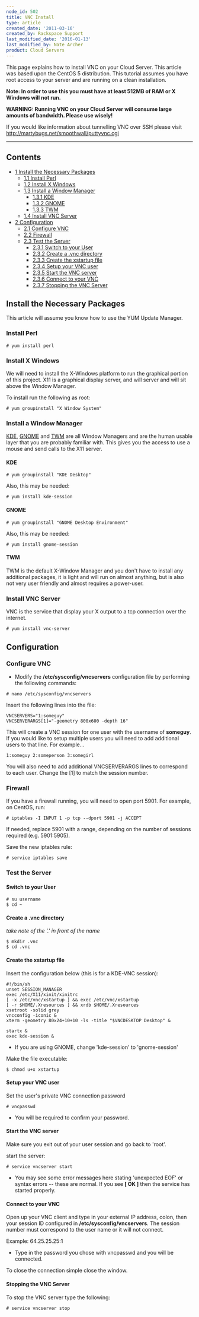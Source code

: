 ```yaml
---
node_id: 502
title: VNC Install
type: article
created_date: '2011-03-16'
created_by: Rackspace Support
last_modified_date: '2016-01-13'
last_modified_by: Nate Archer
product: Cloud Servers
---
```


This page explains how to install VNC on your Cloud Server. This article
was based upon the CentOS 5 distribution. This tutorial assumes you have
root access to your server and are running on a clean installation.

**Note: In order to use this you must have at least 512MB of RAM or X
Windows will not run.**

**WARNING: Running VNC on your Cloud Server will consume large amounts
of bandwidth. Please use wisely!**

If you would like information about tunnelling VNC over SSH please visit
<http://martybugs.net/smoothwall/puttyvnc.cgi>

------------------------------------------------------------------------

Contents
--------

-   [<span class="tocnumber">1</span> <span class="toctext">Install the
    Necessary Packages</span>](#Install_the_Necessary_Packages)
    -   [<span class="tocnumber">1.1</span> <span
        class="toctext">Install Perl</span>](#Install_Perl)
    -   [<span class="tocnumber">1.2</span> <span
        class="toctext">Install X Windows</span>](#Install_X_Windows)
    -   [<span class="tocnumber">1.3</span> <span
        class="toctext">Install a Window
        Manager</span>](#Install_a_Window_Manager)
        -   [<span class="tocnumber">1.3.1</span> <span
            class="toctext">KDE</span>](#KDE)
        -   [<span class="tocnumber">1.3.2</span> <span
            class="toctext">GNOME</span>](#GNOME)
        -   [<span class="tocnumber">1.3.3</span> <span
            class="toctext">TWM</span>](#TWM)
    -   [<span class="tocnumber">1.4</span> <span
        class="toctext">Install VNC Server</span>](#Install_VNC_Server)
-   [<span class="tocnumber">2</span> <span
    class="toctext">Configuration</span>](#Configuration)
    -   [<span class="tocnumber">2.1</span> <span
        class="toctext">Configure VNC</span>](#Configure_VNC)
    -   [<span class="tocnumber">2.2</span> <span
        class="toctext">Firewall</span>](#Firewall)
    -   [<span class="tocnumber">2.3</span> <span class="toctext">Test
        the Server</span>](#Test_the_Server)
        -   [<span class="tocnumber">2.3.1</span> <span
            class="toctext">Switch to your
            User</span>](#Switch_to_your_User)
        -   [<span class="tocnumber">2.3.2</span> <span
            class="toctext">Create a .vnc
            directory</span>](#Create_a_.vnc_directory)
        -   [<span class="tocnumber">2.3.3</span> <span
            class="toctext">Create the xstartup
            file</span>](#Create_the_xstartup_file)
        -   [<span class="tocnumber">2.3.4</span> <span
            class="toctext">Setup your VNC
            user</span>](#Setup_your_VNC_user)
        -   [<span class="tocnumber">2.3.5</span> <span
            class="toctext">Start the VNC
            server</span>](#Start_the_VNC_server)
        -   [<span class="tocnumber">2.3.6</span> <span
            class="toctext">Connect to your
            VNC</span>](#Connect_to_your_VNC)
        -   [<span class="tocnumber">2.3.7</span> <span
            class="toctext">Stopping the VNC
            Server</span>](#Stopping_the_VNC_Server)



<span class="mw-headline">Install the Necessary Packages </span>
----------------------------------------------------------------

This article will assume you know how to use the YUM Update Manager.



### <span class="mw-headline">Install Perl </span>

    # yum install perl



### <span class="mw-headline">Install X Windows </span>

We will need to install the X-Windows platform to run the graphical
portion of this project. X11 is a graphical display server, and will
server and will sit above the Window Manager.

To install run the following as root:

    # yum groupinstall "X Window System"



### <span class="mw-headline">Install a Window Manager </span>

[KDE](http://www.kde.org/ "http://www.kde.org/"),
[GNOME](http://www.gnome.org./ "http://www.gnome.org./") and
[TWM](http://xwinman.org/vtwm.php "http://xwinman.org/vtwm.php") are all
Window Managers and are the human usable layer that you are probably
familiar with. This gives you the access to use a mouse and send calls
to the X11 server.



#### <span class="mw-headline">KDE </span>

    # yum groupinstall "KDE Desktop"

Also, this may be needed:

    # yum install kde-session



#### <span class="mw-headline">GNOME </span>

    # yum groupinstall "GNOME Desktop Environment"

Also, this may be needed:

    # yum install gnome-session



#### <span class="mw-headline">TWM </span>

TWM is the default X-Window Manager and you don't have to install any
additional packages, it is light and will run on almost anything, but is
also not very user friendly and almost requires a power-user.



### <span class="mw-headline">Install VNC Server </span>

VNC is the service that display your X output to a tcp connection over
the internet.

    # yum install vnc-server



<span class="mw-headline">Configuration </span>
-----------------------------------------------



### <span class="mw-headline">Configure VNC </span>

-   Modify the **/etc/sysconfig/vncservers** configuration file by
    performing the following commands:

<!-- -->

    # nano /etc/sysconfig/vncservers

Insert the following lines into the file:

    VNCSERVERS="1:someguy"
    VNCSERVERARGS[1]="-geometry 800x600 -depth 16"

This will create a VNC session for one user with the username of
**someguy**. If you would like to setup multiple users you will need to
add additional users to that line. For example...

    1:someguy 2:someperson 3:somegirl

You will also need to add additional VNCSERVERARGS lines to correspond
to each user. Change the \[1\] to match the session number.



### <span class="mw-headline">Firewall </span>

If you have a firewall running, you will need to open port 5901. For
example, on CentOS, run:

    # iptables -I INPUT 1 -p tcp --dport 5901 -j ACCEPT

If needed, replace 5901 with a range, depending on the number of
sessions required (e.g. 5901:5905).

Save the new iptables rule:

    # service iptables save



### <span class="mw-headline">Test the Server </span>



#### <span class="mw-headline">Switch to your User </span>

    # su username
    $ cd ~



#### <span class="mw-headline">Create a .vnc directory </span>

*take note of the '.' in front of the name*

    $ mkdir .vnc
    $ cd .vnc



#### <span class="mw-headline">Create the xstartup file </span>

Insert the configuration below (this is for a KDE-VNC session):

    #!/bin/sh
    unset SESSION_MANAGER
    exec /etc/X11/xinit/xinitrc
    [ -x /etc/vnc/xstartup ] && exec /etc/vnc/xstartup
    [ -r $HOME/.Xresources ] && xrdb $HOME/.Xresources
    xsetroot -solid grey
    vncconfig -iconic &
    xterm -geometry 80x24+10+10 -ls -title "$VNCDESKTOP Desktop" &

    startx &
    exec kde-session &

-   If you are using GNOME, change 'kde-session' to 'gnome-session'

Make the file executable:

    $ chmod u+x xstartup



#### <span class="mw-headline">Setup your VNC user </span>

Set the user's private VNC connection password

    # vncpasswd

-   You will be required to confirm your password.



#### <span class="mw-headline">Start the VNC server </span>

Make sure you exit out of your user session and go back to 'root'.

start the server:

    # service vncserver start

-   You may see some error messages here stating 'unexpected EOF' or
    syntax errors -- these are normal. If you see **\[ OK \]** then the
    service has started properly.



#### <span class="mw-headline">Connect to your VNC </span>

Open up your VNC client and type in your external IP address, colon,
then your session ID configured in **/etc/sysconfig/vncservers**. The
session number must correspond to the user name or it will not connect.

Example: 64.25.25.25:1

-   Type in the password you chose with vncpasswd and you will
    be connected.


To close the connection simple close the window.



#### <span class="mw-headline">Stopping the VNC Server </span>

To stop the VNC server type the following:

    # service vncserver stop


